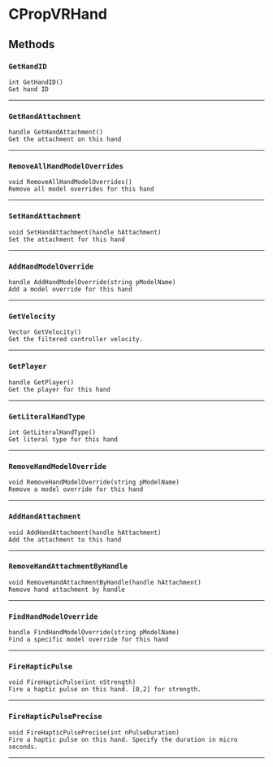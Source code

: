 # CPropVRHand

## Methods

### `GetHandID`
```
int GetHandID()
Get hand ID
```
------

### `GetHandAttachment`
```
handle GetHandAttachment()
Get the attachment on this hand
```
------

### `RemoveAllHandModelOverrides`
```
void RemoveAllHandModelOverrides()
Remove all model overrides for this hand
```
------

### `SetHandAttachment`
```
void SetHandAttachment(handle hAttachment)
Set the attachment for this hand
```
------

### `AddHandModelOverride`
```
handle AddHandModelOverride(string pModelName)
Add a model override for this hand
```
------

### `GetVelocity`
```
Vector GetVelocity()
Get the filtered controller velocity.
```
------

### `GetPlayer`
```
handle GetPlayer()
Get the player for this hand
```
------

### `GetLiteralHandType`
```
int GetLiteralHandType()
Get literal type for this hand
```
------

### `RemoveHandModelOverride`
```
void RemoveHandModelOverride(string pModelName)
Remove a model override for this hand
```
------

### `AddHandAttachment`
```
void AddHandAttachment(handle hAttachment)
Add the attachment to this hand
```
------

### `RemoveHandAttachmentByHandle`
```
void RemoveHandAttachmentByHandle(handle hAttachment)
Remove hand attachment by handle
```
------

### `FindHandModelOverride`
```
handle FindHandModelOverride(string pModelName)
Find a specific model override for this hand
```
------

### `FireHapticPulse`
```
void FireHapticPulse(int nStrength)
Fire a haptic pulse on this hand. [0,2] for strength.
```
------

### `FireHapticPulsePrecise`
```
void FireHapticPulsePrecise(int nPulseDuration)
Fire a haptic pulse on this hand. Specify the duration in micro seconds.
```
------
